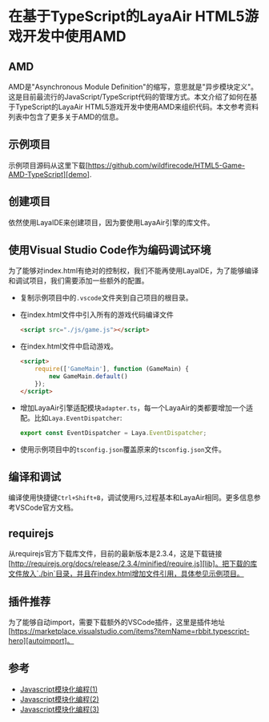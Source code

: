 # 在基于TypeScript的LayaAir HTML5游戏开发中使用AMD

## AMD
AMD是"Asynchronous Module Definition"的缩写，意思就是"异步模块定义"。这是目前最流行的JavaScript/TypeScript代码的管理方式。本文介绍了如何在基于TypeScript的LayaAir HTML5游戏开发中使用AMD来组织代码。本文参考资料列表中包含了更多关于AMD的信息。

## 示例项目
示例项目源码从这里下载[https://github.com/wildfirecode/HTML5-Game-AMD-TypeScript][demo].

## 创建项目
依然使用LayaIDE来创建项目，因为要使用LayaAir引擎的库文件。

## 使用Visual Studio Code作为编码调试环境
为了能够对index.html有绝对的控制权，我们不能再使用LayaIDE，为了能够编译和调试项目，我们需要添加一些额外的配置。
- 复制示例项目中的`.vscode`文件夹到自己项目的根目录。
- 在index.html文件中引入所有的游戏代码编译文件
    ```html
    <script src="./js/game.js"></script>
    ```
- 在index.html文件中启动游戏。
    ```html
    <script>
        require(['GameMain'], function (GameMain) {
            new GameMain.default()
        });
	</script>
    ```
- 增加LayaAir引擎适配模块`adapter.ts`，每一个LayaAir的类都要增加一个适配。比如`Laya.EventDispatcher`:
    ```ts
    export const EventDispatcher = Laya.EventDispatcher;
    ```

- 使用示例项目中的`tsconfig.json`覆盖原来的`tsconfig.json`文件。

## 编译和调试
编译使用快捷键`Ctrl+Shift+B`，调试使用`F5`,过程基本和LayaAir相同。更多信息参考VSCode官方文档。

## requirejs
从requirejs官方下载库文件，目前的最新版本是2.3.4，这是下载链接[http://requirejs.org/docs/release/2.3.4/minified/require.js][lib]。把下载的库文件放入`./bin`目录，并且在index.html增加文件引用，具体参见示例项目。

## 插件推荐
为了能够自动import，需要下载额外的VSCode插件，这里是插件地址 [https://marketplace.visualstudio.com/items?itemName=rbbit.typescript-hero][autoimport]。

## 参考
- [Javascript模块化编程(1)][js1]
- [Javascript模块化编程(2)][js2]
- [Javascript模块化编程(3)][js3]

[js1]: http://www.ruanyifeng.com/blog/2012/10/javascript_module.html
[js2]: http://www.ruanyifeng.com/blog/2012/10/asynchronous_module_definition.html
[js3]: http://www.ruanyifeng.com/blog/2012/11/require_js.html
[lib]: http://requirejs.org/docs/release/2.3.4/minified/require.js
[demo]: https://github.com/wildfirecode/HTML5-Game-AMD-TypeScript
[autoimport]: https://marketplace.visualstudio.com/items?itemName=rbbit.typescript-hero